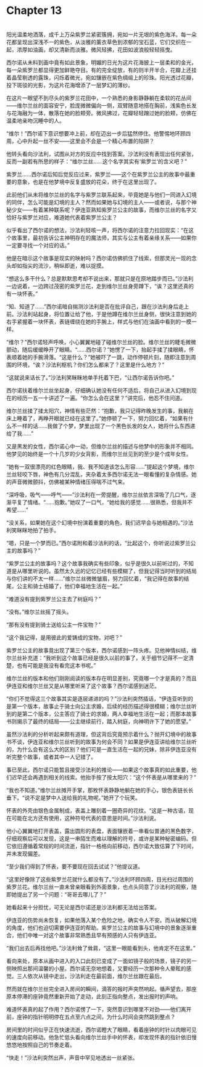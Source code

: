 # Chapter 13

<br>
阳光温柔地洒落，成千上万朵紫罗兰紧密簇拥，宛如一片无垠的紫色海洋。每一朵花都呈现出深浅不一的紫色，从淡雅的薰衣草色到浓郁的宝石蓝，它们交织在一起，浓厚如油画，却又清新而淡雅。微风轻拂，花田如波浪般轻轻摇曳。

西尔诺从未料到画中竟有如此景象，明媚的日光为这片花海披上一层柔和的金光，每一朵紫罗兰都显得更加鲜艳夺目。有的完全绽放，有的则半开半合，花瓣上还挂着晶莹剔透的露珠，闪烁着微光，宛如镶嵌在紫色绸缎上的珍珠。阳光透过花瓣，投下斑驳的光影，为这片花海增添了一层梦幻的薄纱。

在这片一眼望不到尽头的紫罗兰花田中，一个熟悉的身影静静躺在柔软的花丛间——维尔兰丝的面容安宁，脸庞微微偏向一侧，双臂随意地搭在胸前，浅紫色长发与花海融为一体，散落在她的脸颊旁。微风拂过，花瓣轻轻蹭过她的脸颊，仿佛在温柔地亲吻沉睡中的人。

“维尔！”西尔诺下意识想要冲上前，却在迈出一步后猛然停住。他警惕地环顾四周，心中升起一丝不安——这里会不会是一个精心布置的陷阱？

他转头看向沙法利，试图从对方的反应中找到答案。沙法利没有表现出任何紧张，反而一副若有所思的样子：“维尔兰丝……这个名字其实有‘紫罗兰’的含义吧？”

紫罗兰……西尔诺后知后觉反应过来，紫罗兰——这个在紫罗兰公主的故事中最重要的意象，也是在他梦境中反复盛放的花朵，终于在这里出现了。

此前他们从未将维尔兰丝的名字与紫罗兰联系起来，毕竟她是与他们一同进入幻境的同伴，怎么可能是幻境的主人？然而如果她与幻境的主人——或者说，与那个神秘少女——有着某种联系呢？伊连亚熟知紫罗兰公主的故事，而维尔兰丝的名字又恰好与紫罗兰对应，难道她代表着紫罗兰公主？

似乎看出了西尔诺的想法，沙法利轻咳一声，将西尔诺的注意力拉回现实：“在这个故事里，最初告诉公主神明存在的魔法师，其实与公主有着亲缘关系——如果你一定要寻找一个对应的话。”

他是在暗示这个故事是现实的映射吗？西尔诺仿佛抓住了线索，但那灵光一现的念头却如指尖的流沙，稍纵即逝，难以捉摸。

“想这么多干什么？总是默默思考却不说出来，那就只是在原地踏步而已。”沙法利一边说着，一边跨过茂密的紫罗兰花，走到维尔兰丝身旁蹲下，“诶？这里还真的有一块怀表。”

“知、知道了……”西尔诺暗自揣测沙法利是否在批评自己，跟在沙法利身后走上前。沙法利站起身，将位置让给了他，于是他蹲在维尔兰丝身侧，很快注意到她的右手紧握着一块怀表，表链缠绕在她的手腕上，样式与他们在油画中看到的一模一样。

“维尔？”西尔诺轻声呼唤，小心翼翼地碰了碰维尔兰丝的脸。维尔兰丝的睫毛微微颤动，随后缓缓睁开了眼睛。“……西尔诺？”她愣了一下，抬起手揉了揉眼睛，怀表顺着她的手腕滑落。“这是什么？”她被吓了一跳，动作停顿片刻，随即注意到周围的环境，“诶？沙法利枢机？你们怎么都来了？这里是什么地方？”

“这就说来话长了。”沙法利笑眯眯地单手托着下巴，“让西尔诺告诉你吧。”

西尔诺扶着维尔兰丝坐起身，仔细确认她没有任何不适后，将自己从进入幻境到现在的经历一五一十讲述了一遍。“你怎么会在这里？”讲完后，他忍不住问道。

维尔兰丝揉了揉太阳穴，神情有些茫然：“抱歉，我只记得昨晚发生的事，我躺在床上睡着了，再睁开眼就已经在这里了。”她停顿了一下，努力回忆着，“如果有什么不一样的话……我做了个梦，梦里出现了一个黑色长发的女人，她将什么东西递给了我……”

又是黑发的女性，西尔诺心中一动，但维尔兰丝的描述与他梦中的形象并不相同。他梦见的始终是一个十几岁的少女背影，而维尔兰丝见到的至少是个成年女性。

“她有一双很漂亮的红色眼睛，我、我不知道该怎么形容……”提起这个梦境，维尔兰丝轻咬下唇，神色有几分混乱，夹杂着太多西尔诺无法一眼看懂的复杂情感。她的声音微微颤抖，仿佛被某种情绪压得喘不过气来。

“深呼吸，吸气——呼气——”沙法利在一旁提醒，维尔兰丝依言深吸了几口气，逐渐平复了情绪。“……抱歉。”她叹了一口气，“她给我的感觉……很熟悉，但我并不希望……”

“没关系，如果她在这个幻境中扮演着重要的角色，我们迟早会与她相遇的。”沙法利笑眯眯地拍了拍手。

“嗯，只是一个梦而已。”西尔诺附和着沙法利的话，“比起这个，你听说过紫罗兰公主的故事吗？”

“紫罗兰公主的故事吗？这个故事我确实有些印象，似乎是很久以前听过的，不知道是从哪里听说的。虽然太久远的记忆已经有些模糊了，但我记得当时听到的结局与你们讲的不太一样……”维尔兰丝微微皱眉，努力回忆着，“我记得在故事的结尾，公主和骑士结婚了，他们幸福地生活在一起。”

“难道没有提到紫罗兰公主去了树庭吗？”

“没有。”维尔兰丝摇了摇头。

“那有没有提到骑士送给公主一件宝物？”

“这个我记得，是用彼此的爱铸成的宝物，对吧？”

紫罗兰公主的故事竟出现了第三个版本，西尔诺感到一阵头疼。见他神情纠结，维尔兰丝补充道：“我听到这个故事已经是很久以前的事了，关于细节记得不一定清楚，也有可能是我没有看完这本书呢。”

维尔兰丝的版本和他们刚刚阅读的版本存在明显差别，究竟哪一个才是真的？而且伊连亚和维尔兰丝又是从哪里听来了这个故事？西尔诺感到迷茫。

“你们不觉得这三个故事其实是逐层递进的吗？”沙法利突然插话，“伊连亚听到的是第一个版本，故事止于骑士向公主求婚，后续的经历描述得很模糊；维尔兰丝听到的是第二个版本，公主答应了骑士的求婚，两人幸福地生活在一起；而那本故事书则揭示了最终的结局——公主继续前行，踏入树庭，向神明许下了她的愿望。”

虽然沙法利的分析听起来颇有道理，但这背后究竟预示着什么？抛开幻境中的故事书不谈，伊连亚和维尔兰丝听到的故事为何会不同？如果是伊连亚讲给维尔兰丝听的，为什么会有这么大的区别？他们可是一直生活在一起的兄妹，除非伊连亚没有听完整个故事，或者其中一人记错了。

事已至此，西尔诺只能暂且接受沙法利的推论——如果这个故事真的如此重要，他们迟早还会再遇到相关的线索。他抬手按了按太阳穴：“这个怀表是从哪里来的？”

“我也不知道。”维尔兰丝摊开手掌，那枚怀表静静地躺在她的手心，银色表链长长垂下。“说不定是梦中人送给我的礼物呢。”她开了个玩笑。

怀表的外壳由银色金属制成，表盖上雕刻着一圈奇异的花纹。“这是一种古语，现在可能在北方还有使用，这种符号代表的意思是时间。”沙法利说。

他小心翼翼地打开表盖，露出圆形的表盘，表面镶嵌着一串看似普通的黑色数字，仔细观察后可以发现，这是一串陌生而难以理解的符号，或许是某种秘密编码。但它依旧遵循着常规的时间流逝，指针一格格向前移动，西尔诺大致估算了下时间，并未发现偏差。

“至少我们得到了怀表，要不要现在回去试试？”他提议道。

“这里好像除了这些紫罗兰花就什么都没有了。”沙法利环顾四周，目光扫过周围的紫罗兰花。维尔兰丝一直未曾亲眼看到外面景象，也点头同意了沙法利的观察，随即她提出了另一个问题：“哥哥去哪儿了？”

她看起来十分担忧，可无论是西尔诺还是沙法利都无法给出答案。

伊连亚的伤势尚未恢复，如果他落入某个危险之地，确实令人不安。而从破解幻境的角度，他们也迫切需要伊连亚的帮助。紫罗兰公主的故事与幻境中的景象逐渐重合，他们中唯一对这个故事非常熟悉且早有预感的人只有伊连亚。

“我们出去后再找他吧。”沙法利耸了耸肩，“这里一眼能看到头，他肯定不在这里。”

看向来处，原本从画中进入的入口此刻已变成了一面如镜子般的场景，镜子的另一侧映照出那间温馨的小屋。西尔诺无奈地想着，又要经历一次那种令人晕眩的感觉。三人依次从镜中走出，沙法利走在最前面，维尔兰丝跟在最后。

然而就在维尔兰丝完全进入房间的瞬间，滴答的报时声突然响起。循声望去，那座原本停滞的座钟竟然重新开始了走动，此刻正指向整点，发出报时的声响。

难道怀表真的起了作用？西尔诺愣了一下，突然意识到哪里不对劲——他们离开前，座钟的指针明明停在五点至六点之间，为什么时间会突然跳到整点？

房间里的时间似乎正在快速流逝，西尔诺瞪大了眼睛，看着座钟的时针以肉眼可见的速度向前移动。他急忙低头看向维尔兰丝手中的怀表，却发现怀表的指针依旧慢悠悠地按照自己的节奏走着。

“快走！”沙法利突然出声，声音中罕见地透出一丝紧张。

